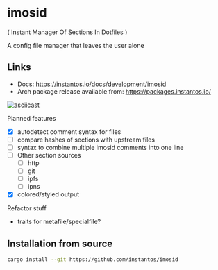 # imosid

( Instant Manager Of Sections In Dotfiles )

A config file manager that leaves the user alone

## Links

- Docs: https://instantos.io/docs/development/imosid
- Arch package release available from: https://packages.instantos.io/

[![asciicast](https://asciinema.org/a/423508.svg)](https://asciinema.org/a/423508)

Planned features

- [X] autodetect comment syntax for files
- [ ] compare hashes of sections with upstream files
- [ ] syntax to combine multiple imosid comments into one line
- [ ] Other section sources
    - [ ] http
    - [ ] git
    - [ ] ipfs
    - [ ] ipns
- [X] colored/styled output

Refactor stuff
- traits for metafile/specialfile?

## Installation from source

```sh
cargo install --git https://github.com/instantos/imosid
```

